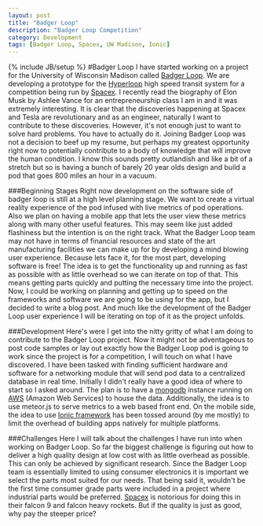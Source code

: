 ```yaml
---
layout: post
title: "Badger Loop"
description: "Badger Loop Competition"
category: Development
tags: [Badger Loop, Spacex, UW Madison, Ionic]
---
```

{% include JB/setup %}
#Badger Loop
I have started working on a project for the University of Wisconsin Madison called [Badger Loop](http://www.badgerloop.com/).  We are developing a prototype for the [Hyperloop](http://www.spacex.com/hyperloop) high speed transit system for a competition being run by [Spacex](http://www.spacex.com/).  I recently read the biography of Elon Musk by Ashlee Vance for an entrepreneurship class I am in and it was extremely interesting.  It is clear that the discoveries happening at Spacex and Tesla are revolutionary and as an engineer, naturally I want to contribute to these discoveries. However, it's not enough just to want to solve hard problems. You have to actually do it.  Joining Badger Loop was not a decision to beef up my resume, but perhaps my greatest opportunity right now to potentially contribute to a body of knowledge that will improve the human condition.  I know this sounds pretty outlandish and like a bit of a stretch but so is having a bunch of barely 20 year olds design and build a pod that goes 800 miles an hour in a vacuum.  

###Beginning Stages
Right now development on the software side of badger loop is still at a high level planning stage.  We want to create a virtual reality experience of the pod infused with live metrics of pod operations.  Also we plan on having a mobile app that lets the user view these metrics along with many other useful features.  This may seem like just added flashiness but the intention is on the right track.  What the Badger Loop team may not have in terms of financial resources and state of the art manufacturing facilities we can make up for by developing a mind blowing user experience. Because lets face it, for the most part, developing software is free!  The idea is to get the functionality up and running as fast as possible with as little overhead so we can iterate on top of that.  This means getting parts quickly and putting the necessary time into the project. Now, I could be working on planning and getting up to speed on the frameworks and software we are going to be using for the app, but I decided to write a blog post.  And much like the development of the Badger Loop user experience I will be iterating on top of it as the project unfolds.

###Development
Here's were I get into the nitty gritty of what I am doing to contribute to the Badger Loop project.  Now it might not be adventageous to post code samples or lay out exactly how the Badger Loop pod is going to work since the project is for a competition, I will touch on what I have discovered.  I have been tasked with finding sufficient hardware and software for a networking module that will send pod data to a centralized database in real time.  Initially I didn't really have a good idea of where to start so I asked around.  The plan is to have a [mongodb](https://www.mongodb.org/) instance running on [AWS](https://aws.amazon.com/) (Amazon Web Services) to house the data.  Additionally, the idea is to use meteor.js to serve metrics to a web based front end.  On the mobile side, the idea to use [Ionic framework](http://ionicframework.com/) has been tossed around (by me mostly) to limit the overhead of building apps natively for multiple platforms. 

###Challenges
Here I will talk about the challenges I have run into when working on Badger Loop. So far the biggest challenge is figuring out how to deliver a high quality design at low cost with as little overhead as possible.  This can only be achieved by significant research.  Since the Badger Loop team is essentially limited to using consumer electronics it is important we select the parts most suited for our needs.  That being said it, wouldn't be the first time consumer grade parts were included in a project where industrial parts would be preferred.  [Spacex](http://www.spacex.com/) is notorious for doing this in their falcon 9 and falcon heavy rockets. But if the quality is just as good, why pay the steeper price?
